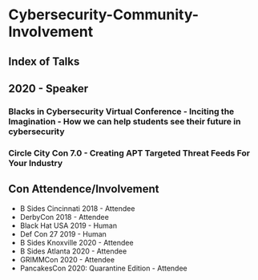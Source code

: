 # Cybersecurity-Community-Involvement

## Index of Talks

## 2020 - Speaker

### **Blacks in Cybersecurity Virtual Conference - Inciting the Imagination - How we can help students see their future in cybersecurity**

### **Circle City Con 7.0 - Creating APT Targeted Threat Feeds For Your Industry**

## Con Attendence/Involvement

* B Sides Cincinnati 2018 - Attendee
* DerbyCon 2018 - Attendee
* Black Hat USA 2019 - Human
* Def Con 27 2019 - Human
* B Sides Knoxville 2020 - Attendee
* B Sides Atlanta 2020 - Attendee
* GRIMMCon 2020 - Attendee
* PancakesCon 2020: Quarantine Edition - Attendee
